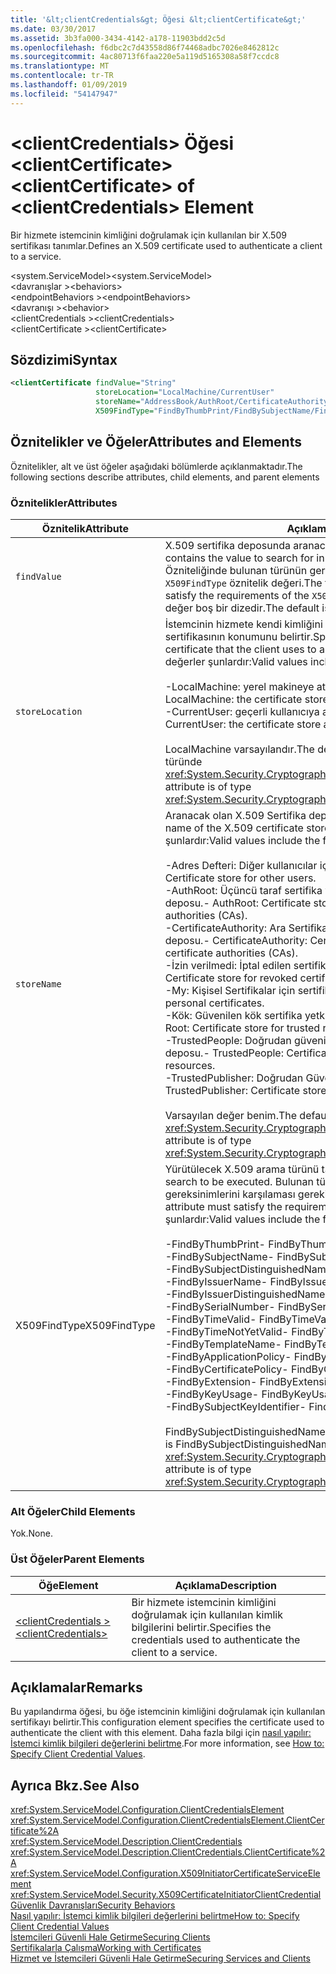 ```yaml
---
title: '&lt;clientCredentials&gt; Öğesi &lt;clientCertificate&gt;'
ms.date: 03/30/2017
ms.assetid: 3b3fa000-3434-4142-a178-11903bdd2c5d
ms.openlocfilehash: f6dbc2c7d43558d86f74468adbc7026e8462812c
ms.sourcegitcommit: 4ac80713f6faa220e5a119d5165308a58f7ccdc8
ms.translationtype: MT
ms.contentlocale: tr-TR
ms.lasthandoff: 01/09/2019
ms.locfileid: "54147947"
---
```

# <a name="ltclientcertificategt-of-ltclientcredentialsgt-element"></a><span data-ttu-id="5f913-102">&lt;clientCredentials&gt; Öğesi &lt;clientCertificate&gt;</span><span class="sxs-lookup"><span data-stu-id="5f913-102">&lt;clientCertificate&gt; of &lt;clientCredentials&gt; Element</span></span>
<span data-ttu-id="5f913-103">Bir hizmete istemcinin kimliğini doğrulamak için kullanılan bir X.509 sertifikası tanımlar.</span><span class="sxs-lookup"><span data-stu-id="5f913-103">Defines an X.509 certificate used to authenticate a client to a service.</span></span>  
  
 <span data-ttu-id="5f913-104">\<system.ServiceModel></span><span class="sxs-lookup"><span data-stu-id="5f913-104">\<system.ServiceModel></span></span>  
<span data-ttu-id="5f913-105">\<davranışlar ></span><span class="sxs-lookup"><span data-stu-id="5f913-105">\<behaviors></span></span>  
<span data-ttu-id="5f913-106">\<endpointBehaviors ></span><span class="sxs-lookup"><span data-stu-id="5f913-106">\<endpointBehaviors></span></span>  
<span data-ttu-id="5f913-107">\<davranışı ></span><span class="sxs-lookup"><span data-stu-id="5f913-107">\<behavior></span></span>  
<span data-ttu-id="5f913-108">\<clientCredentials ></span><span class="sxs-lookup"><span data-stu-id="5f913-108">\<clientCredentials></span></span>  
<span data-ttu-id="5f913-109">\<clientCertificate ></span><span class="sxs-lookup"><span data-stu-id="5f913-109">\<clientCertificate></span></span>  
  
## <a name="syntax"></a><span data-ttu-id="5f913-110">Sözdizimi</span><span class="sxs-lookup"><span data-stu-id="5f913-110">Syntax</span></span>  
  
```xml  
<clientCertificate findValue="String"
                   storeLocation="LocalMachine/CurrentUser"
                   storeName="AddressBook/AuthRoot/CertificateAuthority/Disallowed/My/Root/TrustedPeople/TrustedPublisher"
                   X509FindType="FindByThumbPrint/FindBySubjectName/FindBySubjectDistinguishedName/FindByIssuerName/FindByIssuerDistinguishedName/FindBySerialNumber/FindByTimeValid/FindByTimeNotYetValid/FindByTemplateName/FindByApplicationPolicy/FindByCertificatePolicy/FindByExtension/FindByKeyUsage/FindBySubjectKeyIdentifier" />
```  
  
## <a name="attributes-and-elements"></a><span data-ttu-id="5f913-111">Öznitelikler ve Öğeler</span><span class="sxs-lookup"><span data-stu-id="5f913-111">Attributes and Elements</span></span>  
 <span data-ttu-id="5f913-112">Öznitelikler, alt ve üst öğeler aşağıdaki bölümlerde açıklanmaktadır.</span><span class="sxs-lookup"><span data-stu-id="5f913-112">The following sections describe attributes, child elements, and parent elements</span></span>  
  
### <a name="attributes"></a><span data-ttu-id="5f913-113">Öznitelikler</span><span class="sxs-lookup"><span data-stu-id="5f913-113">Attributes</span></span>  
  
|<span data-ttu-id="5f913-114">Öznitelik</span><span class="sxs-lookup"><span data-stu-id="5f913-114">Attribute</span></span>|<span data-ttu-id="5f913-115">Açıklama</span><span class="sxs-lookup"><span data-stu-id="5f913-115">Description</span></span>|  
|---------------|-----------------|  
|`findValue`|<span data-ttu-id="5f913-116">X.509 sertifika deposunda aranacak değeri içeren bir dize.</span><span class="sxs-lookup"><span data-stu-id="5f913-116">A string that contains the value to search for in the X.509 certificate store.</span></span> <span data-ttu-id="5f913-117">Özniteliğinde bulunan türünün gereksinimlerini karşılaması gerekir `X509FindType` öznitelik değeri.</span><span class="sxs-lookup"><span data-stu-id="5f913-117">The type contained in the attribute must satisfy the requirements of the `X509FindType` attribute value.</span></span> <span data-ttu-id="5f913-118">Varsayılan değer boş bir dizedir.</span><span class="sxs-lookup"><span data-stu-id="5f913-118">The default is an empty string.</span></span>|  
|`storeLocation`|<span data-ttu-id="5f913-119">İstemcinin hizmete kendi kimliğini doğrulamak için kullandığı X.509 sertifikasının konumunu belirtir.</span><span class="sxs-lookup"><span data-stu-id="5f913-119">Specifies the location of the X.509 certificate that the client uses to authenticate itself to the service.</span></span> <span data-ttu-id="5f913-120">Geçerli değerler şunlardır:</span><span class="sxs-lookup"><span data-stu-id="5f913-120">Valid values include the following:</span></span><br /><br /> <span data-ttu-id="5f913-121">-LocalMachine: yerel makineye atanmış sertifika deposu.</span><span class="sxs-lookup"><span data-stu-id="5f913-121">-   LocalMachine: the certificate store assigned to the local machine.</span></span><br /><span data-ttu-id="5f913-122">-CurrentUser: geçerli kullanıcıya atanmış sertifika deposu.</span><span class="sxs-lookup"><span data-stu-id="5f913-122">-   CurrentUser: the certificate store assigned to the current user.</span></span><br /><br /> <span data-ttu-id="5f913-123">LocalMachine varsayılandır.</span><span class="sxs-lookup"><span data-stu-id="5f913-123">The default is LocalMachine.</span></span> <span data-ttu-id="5f913-124">Bu öznitelik türünde <xref:System.Security.Cryptography.X509Certificates.StoreLocation>.</span><span class="sxs-lookup"><span data-stu-id="5f913-124">This attribute is of type <xref:System.Security.Cryptography.X509Certificates.StoreLocation>.</span></span>|  
|`storeName`|<span data-ttu-id="5f913-125">Aranacak olan X.509 Sertifika deposunun adını belirtir.</span><span class="sxs-lookup"><span data-stu-id="5f913-125">Specifies the name of the X.509 certificate store to search.</span></span> <span data-ttu-id="5f913-126">Geçerli değerler şunlardır:</span><span class="sxs-lookup"><span data-stu-id="5f913-126">Valid values include the following:</span></span><br /><br /> <span data-ttu-id="5f913-127">-Adres Defteri: Diğer kullanıcılar için sertifika deposu.</span><span class="sxs-lookup"><span data-stu-id="5f913-127">-   AddressBook: Certificate store for other users.</span></span><br /><span data-ttu-id="5f913-128">-AuthRoot: Üçüncü taraf sertifika yetkilileri (CA'lar) için sertifika deposu.</span><span class="sxs-lookup"><span data-stu-id="5f913-128">-   AuthRoot: Certificate store for third-party certificate authorities (CAs).</span></span><br /><span data-ttu-id="5f913-129">-CertificateAuthority: Ara Sertifika yetkilileri (CA'lar) için sertifika deposu.</span><span class="sxs-lookup"><span data-stu-id="5f913-129">-   CertificateAuthority: Certificate store for intermediate certificate authorities (CAs).</span></span><br /><span data-ttu-id="5f913-130">-İzin verilmedi: İptal edilen sertifikalar için sertifika deposu.</span><span class="sxs-lookup"><span data-stu-id="5f913-130">-   Disallowed: Certificate store for revoked certificates.</span></span><br /><span data-ttu-id="5f913-131">-My: Kişisel Sertifikalar için sertifika deposu.</span><span class="sxs-lookup"><span data-stu-id="5f913-131">-   My: Certificate store for personal certificates.</span></span><br /><span data-ttu-id="5f913-132">-Kök: Güvenilen kök sertifika yetkilileri (CA'lar) için sertifika deposu.</span><span class="sxs-lookup"><span data-stu-id="5f913-132">-   Root: Certificate store for trusted root certificate authorities (CAs).</span></span><br /><span data-ttu-id="5f913-133">-TrustedPeople: Doğrudan güvenilen kişiler ve kaynaklar için sertifika deposu.</span><span class="sxs-lookup"><span data-stu-id="5f913-133">-   TrustedPeople: Certificate store for directly trusted people and resources.</span></span><br /><span data-ttu-id="5f913-134">-TrustedPublisher: Doğrudan Güvenilen Yayımcılar sertifika deposu.</span><span class="sxs-lookup"><span data-stu-id="5f913-134">-   TrustedPublisher: Certificate store for directly trusted publishers.</span></span><br /><br /> <span data-ttu-id="5f913-135">Varsayılan değer benim.</span><span class="sxs-lookup"><span data-stu-id="5f913-135">The default is My.</span></span> <span data-ttu-id="5f913-136">Bu öznitelik türünde <xref:System.Security.Cryptography.X509Certificates.StoreName>.</span><span class="sxs-lookup"><span data-stu-id="5f913-136">This attribute is of type <xref:System.Security.Cryptography.X509Certificates.StoreName>.</span></span>|  
|<span data-ttu-id="5f913-137">X509FindType</span><span class="sxs-lookup"><span data-stu-id="5f913-137">X509FindType</span></span>|<span data-ttu-id="5f913-138">Yürütülecek X.509 arama türünü tanımlar.</span><span class="sxs-lookup"><span data-stu-id="5f913-138">Defines the type of X.509 search to be executed.</span></span> <span data-ttu-id="5f913-139">Bulunan tür `findValue` özniteliği bu öznitelik gereksinimlerini karşılaması gerekir.</span><span class="sxs-lookup"><span data-stu-id="5f913-139">The type contained in the `findValue` attribute must satisfy the requirements of this attribute.</span></span> <span data-ttu-id="5f913-140">Geçerli değerler şunlardır:</span><span class="sxs-lookup"><span data-stu-id="5f913-140">Valid values include the following:</span></span><br /><br /> <span data-ttu-id="5f913-141">-FindByThumbPrint</span><span class="sxs-lookup"><span data-stu-id="5f913-141">-   FindByThumbPrint</span></span><br /><span data-ttu-id="5f913-142">-FindBySubjectName</span><span class="sxs-lookup"><span data-stu-id="5f913-142">-   FindBySubjectName</span></span><br /><span data-ttu-id="5f913-143">-FindBySubjectDistinguishedName</span><span class="sxs-lookup"><span data-stu-id="5f913-143">-   FindBySubjectDistinguishedName</span></span><br /><span data-ttu-id="5f913-144">-FindByIssuerName</span><span class="sxs-lookup"><span data-stu-id="5f913-144">-   FindByIssuerName</span></span><br /><span data-ttu-id="5f913-145">-FindByIssuerDistinguishedName</span><span class="sxs-lookup"><span data-stu-id="5f913-145">-   FindByIssuerDistinguishedName</span></span><br /><span data-ttu-id="5f913-146">-FindBySerialNumber</span><span class="sxs-lookup"><span data-stu-id="5f913-146">-   FindBySerialNumber</span></span><br /><span data-ttu-id="5f913-147">-FindByTimeValid</span><span class="sxs-lookup"><span data-stu-id="5f913-147">-   FindByTimeValid</span></span><br /><span data-ttu-id="5f913-148">-FindByTimeNotYetValid</span><span class="sxs-lookup"><span data-stu-id="5f913-148">-   FindByTimeNotYetValid</span></span><br /><span data-ttu-id="5f913-149">-FindByTemplateName</span><span class="sxs-lookup"><span data-stu-id="5f913-149">-   FindByTemplateName</span></span><br /><span data-ttu-id="5f913-150">-FindByApplicationPolicy</span><span class="sxs-lookup"><span data-stu-id="5f913-150">-   FindByApplicationPolicy</span></span><br /><span data-ttu-id="5f913-151">-FindByCertificatePolicy</span><span class="sxs-lookup"><span data-stu-id="5f913-151">-   FindByCertificatePolicy</span></span><br /><span data-ttu-id="5f913-152">-FindByExtension</span><span class="sxs-lookup"><span data-stu-id="5f913-152">-   FindByExtension</span></span><br /><span data-ttu-id="5f913-153">-FindByKeyUsage</span><span class="sxs-lookup"><span data-stu-id="5f913-153">-   FindByKeyUsage</span></span><br /><span data-ttu-id="5f913-154">-FindBySubjectKeyIdentifier</span><span class="sxs-lookup"><span data-stu-id="5f913-154">-   FindBySubjectKeyIdentifier</span></span><br /><br /> <span data-ttu-id="5f913-155">FindBySubjectDistinguishedName varsayılan değerdir.</span><span class="sxs-lookup"><span data-stu-id="5f913-155">The default value is FindBySubjectDistinguishedName.</span></span> <span data-ttu-id="5f913-156">Bu öznitelik türünde <xref:System.Security.Cryptography.X509Certificates.X509FindType>.</span><span class="sxs-lookup"><span data-stu-id="5f913-156">This attribute is of type <xref:System.Security.Cryptography.X509Certificates.X509FindType>.</span></span>|  
  
### <a name="child-elements"></a><span data-ttu-id="5f913-157">Alt Öğeler</span><span class="sxs-lookup"><span data-stu-id="5f913-157">Child Elements</span></span>  
 <span data-ttu-id="5f913-158">Yok.</span><span class="sxs-lookup"><span data-stu-id="5f913-158">None.</span></span>  
  
### <a name="parent-elements"></a><span data-ttu-id="5f913-159">Üst Öğeler</span><span class="sxs-lookup"><span data-stu-id="5f913-159">Parent Elements</span></span>  
  
|<span data-ttu-id="5f913-160">Öğe</span><span class="sxs-lookup"><span data-stu-id="5f913-160">Element</span></span>|<span data-ttu-id="5f913-161">Açıklama</span><span class="sxs-lookup"><span data-stu-id="5f913-161">Description</span></span>|  
|-------------|-----------------|  
|[<span data-ttu-id="5f913-162">\<clientCredentials ></span><span class="sxs-lookup"><span data-stu-id="5f913-162">\<clientCredentials></span></span>](../../../../../docs/framework/configure-apps/file-schema/wcf/clientcredentials.md)|<span data-ttu-id="5f913-163">Bir hizmete istemcinin kimliğini doğrulamak için kullanılan kimlik bilgilerini belirtir.</span><span class="sxs-lookup"><span data-stu-id="5f913-163">Specifies the credentials used to authenticate the client to a service.</span></span>|  
  
## <a name="remarks"></a><span data-ttu-id="5f913-164">Açıklamalar</span><span class="sxs-lookup"><span data-stu-id="5f913-164">Remarks</span></span>  
 <span data-ttu-id="5f913-165">Bu yapılandırma öğesi, bu öğe istemcinin kimliğini doğrulamak için kullanılan sertifikayı belirtir.</span><span class="sxs-lookup"><span data-stu-id="5f913-165">This configuration element specifies the certificate used to authenticate the client with this element.</span></span> <span data-ttu-id="5f913-166">Daha fazla bilgi için [nasıl yapılır: İstemci kimlik bilgileri değerlerini belirtme](../../../../../docs/framework/wcf/how-to-specify-client-credential-values.md).</span><span class="sxs-lookup"><span data-stu-id="5f913-166">For more information, see [How to: Specify Client Credential Values](../../../../../docs/framework/wcf/how-to-specify-client-credential-values.md).</span></span>  
  
## <a name="see-also"></a><span data-ttu-id="5f913-167">Ayrıca Bkz.</span><span class="sxs-lookup"><span data-stu-id="5f913-167">See Also</span></span>  
 <xref:System.ServiceModel.Configuration.ClientCredentialsElement>  
 <xref:System.ServiceModel.Configuration.ClientCredentialsElement.ClientCertificate%2A>  
 <xref:System.ServiceModel.Description.ClientCredentials>  
 <xref:System.ServiceModel.Description.ClientCredentials.ClientCertificate%2A>  
 <xref:System.ServiceModel.Configuration.X509InitiatorCertificateServiceElement>  
 <xref:System.ServiceModel.Security.X509CertificateInitiatorClientCredential>  
 [<span data-ttu-id="5f913-168">Güvenlik Davranışları</span><span class="sxs-lookup"><span data-stu-id="5f913-168">Security Behaviors</span></span>](../../../../../docs/framework/wcf/feature-details/security-behaviors-in-wcf.md)  
 [<span data-ttu-id="5f913-169">Nasıl yapılır: İstemci kimlik bilgileri değerlerini belirtme</span><span class="sxs-lookup"><span data-stu-id="5f913-169">How to: Specify Client Credential Values</span></span>](../../../../../docs/framework/wcf/how-to-specify-client-credential-values.md)  
 [<span data-ttu-id="5f913-170">İstemcileri Güvenli Hale Getirme</span><span class="sxs-lookup"><span data-stu-id="5f913-170">Securing Clients</span></span>](../../../../../docs/framework/wcf/securing-clients.md)  
 [<span data-ttu-id="5f913-171">Sertifikalarla Çalışma</span><span class="sxs-lookup"><span data-stu-id="5f913-171">Working with Certificates</span></span>](../../../../../docs/framework/wcf/feature-details/working-with-certificates.md)  
 [<span data-ttu-id="5f913-172">Hizmet ve İstemcileri Güvenli Hale Getirme</span><span class="sxs-lookup"><span data-stu-id="5f913-172">Securing Services and Clients</span></span>](../../../../../docs/framework/wcf/feature-details/securing-services-and-clients.md)
